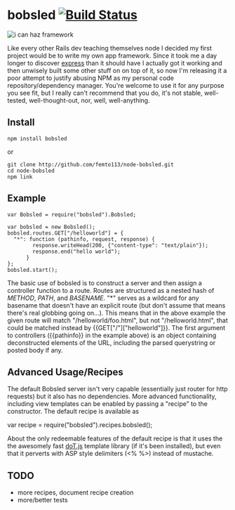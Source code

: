 # bobsled [![Build Status](https://secure.travis-ci.org/femto113/node-bobsled.png)](http://travis-ci.org/femto113/node-bobsled)

![i can haz framework](http://blog.nodejitsu.com/ibm-doesnt-care-about-nodejs-people/framework.png)

Like every other Rails dev teaching themselves node I decided my first project would
be to write my own app framework.  Since it took me a day longer to discover
[express](http://expressjs.com/) than it should have I actually got it working
and then unwisely built some other stuff on on top of it, so now I'm releasing it
a poor attempt to justify abusing NPM as my personal code repository/dependency manager.
You're welcome to use it for any purpose you see fit, but I really can't recommend that
you do, it's not stable, well-tested, well-thought-out, nor, well, well-anything.

## Install

    npm install bobsled

or

    git clone http://github.com/femto113/node-bobsled.git
    cd node-bobsled
    npm link

## Example

    var Bobsled = require("bobsled").Bobsled;

    var bobsled = new Bobsled();
    bobsled.routes.GET["/helloworld"] = {
      "*": function (pathinfo, request, response) {
            response.writeHead(200, {"content-type": "text/plain"});
            response.end("hello world");
          }
    };
    bobsled.start();

The basic use of bobsled is to construct a server and then assign a controller function to
a route.  Routes are structured as a nested hash of _METHOD_, _PATH_, and _BASENAME_.
"*" serves as a wildcard for any basename that doesn't have an explicit route (but
don't assume that means there's real globbing going on...).  This means
that in the above example the given route will match "/helloworld/foo.html",
but not "/helloworld.html", that could be matched instead by {{GET["/"]["helloworld"]}}.
The first argument to controllers ({{pathinfo}} in the example above) is an object containing
deconstructed elements of the URL, including the parsed querystring or posted body if any.

## Advanced Usage/Recipes

The default Bobsled server isn't very capable (essentially just router for http requests)
but it also has no dependencies.  More advanced functionality, including view templates
can be enabled by passing a "recipe" to the constructor.  The default recipe is available
as 

  var recipe = require("bobsled").recipes.bobsled();

About the only redeemable features of the default recipe 
is that it uses the the awesomely fast [doT.js](http://olado.github.com/doT/) template library
(if it's been installed), but even that it perverts with ASP style delimiters (<% %>) instead of
mustache.

## TODO

- more recipes, document recipe creation
- more/better tests
